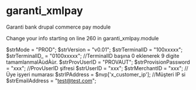 garanti_xmlpay
==============

Garanti bank drupal commerce pay module

Change your info starting on line 260 in garanti_xmlpay.module

$strMode = "PROD";
$strVersion = "v0.01";
$strTerminalID = "100xxxxx";
$strTerminalID_ = "0100xxxxx"; //TerminalID başına 0 eklenerek 9 digite tamamlanmalÀùdÀùr.
$strProvUserID = "PROVAUT";
$strProvisionPassword = "xxx"; //ProvUserID şifresi
$strUserID = "xxx";
$strMerchantID = "xxx"; //Üye işyeri numarası
$strIPAddress = $nvp['x_customer_ip'];  //Müşteri IP si 
$strEmailAddress = "test@test.com";
